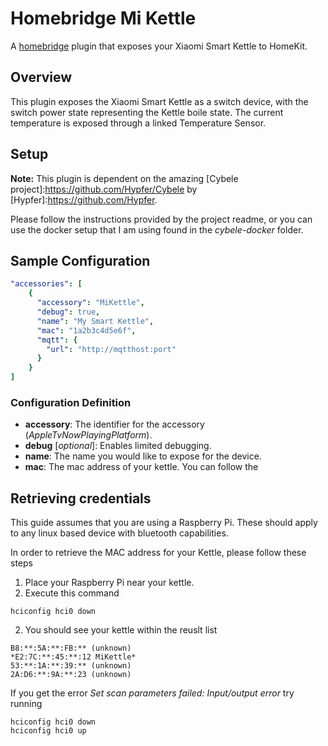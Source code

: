 # Homebridge Mi Kettle

A [homebridge](https://github.com/nfarina/homebridge) plugin that exposes your Xiaomi Smart Kettle to HomeKit.

## Overview

This plugin exposes the Xiaomi Smart Kettle as a switch device, with the switch power state representing the Kettle boile state. The current temperature is exposed through a linked Temperature Sensor.

## Setup

**Note:** This plugin is dependent on the amazing [Cybele project]:https://github.com/Hypfer/Cybele by [Hypfer]:https://github.com/Hypfer. 

Please follow the instructions provided by the project readme, or you can use the docker setup that I am using found in the *cybele-docker* folder.

## Sample Configuration

```yaml
"accessories": [
    {
      "accessory": "MiKettle",
      "debug": true,
      "name": "My Smart Kettle",
      "mac": "1a2b3c4d5e6f",
      "mqtt": {
        "url": "http://mqtthost:port"
      }
    }   
]
```
### Configuration Definition

* **accessory**: The identifier for the accessory (*AppleTvNowPlayingPlatform*).
* **debug** [*optional*]: Enables limited debugging.
* **name**: The name you would like to expose for the device.
* **mac**: The mac address of your kettle. You can follow the 

## Retrieving credentials

This guide assumes that you are using a Raspberry Pi. These should apply to any linux based device with bluetooth capabilities.

In order to retrieve the MAC address for your Kettle, please follow these steps

1. Place your Raspberry Pi near your kettle.
1. Execute this command
```
hciconfig hci0 down
```
2. You should see your kettle within the reuslt list
```
B8:**:5A:**:FB:** (unknown)
*E2:7C:**:45:**:12 MiKettle*
53:**:1A:**:39:** (unknown)
2A:D6:**:9A:**:23 (unknown)
```

If you get the error *Set scan parameters failed: Input/output error* try running

```
hciconfig hci0 down
hciconfig hci0 up
```